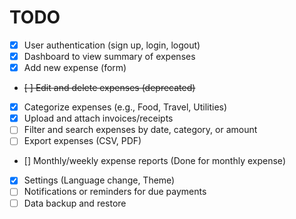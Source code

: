 # TODO

- [x] User authentication (sign up, login, logout)
- [x] Dashboard to view summary of expenses
- [x] Add new expense (form)
- ~~[ ] Edit and delete expenses (deprecated)~~
- [x] Categorize expenses (e.g., Food, Travel, Utilities)
- [x] Upload and attach invoices/receipts
- [ ] Filter and search expenses by date, category, or amount
- [ ] Export expenses (CSV, PDF)
- [] Monthly/weekly expense reports (Done for monthly expense) 
- [x] Settings (Language change, Theme)
- [ ] Notifications or reminders for due payments
- [ ] Data backup and restore
